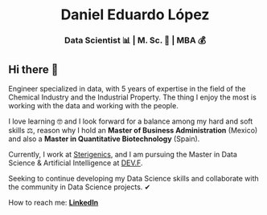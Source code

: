 <h1 align="center">Daniel Eduardo López</h1>

<h3 align="center"> Data Scientist 📊 | M. Sc. 🧬 | MBA 💰 </h3>

<h2> Hi there 👋 </h2>

<p><!--em--> Engineer specialized in data, with 5 years of expertise in the field of the Chemical Industry and the Industrial Property. The thing I enjoy the most is working with the data and working with the people. 
  
I love learning 🤓 and I look forward for a balance among my hard and soft skills ⚖, reason why I hold an <b>Master of Business Administration</b> (Mexico) and also a <b>Master in Quantitative Biotechnology</b> (Spain).
  
Currently, I work at <a href="https://es.sterigenics.com/">Sterigenics</a>, and I am pursuing the Master in Data Science & Artificial Intelligence at <a href="https://www.devf.la">DEV.F</a>.

Seeking to continue developing my Data Science skills and collaborate with the community in Data Science projects. ✔<!--/em--></p>

How to reach me:
**<a href="https://www.linkedin.com/in/daniel-eduardo-lopez">LinkedIn</a>**

<!--
**DanielEduardoLopez/DanielEduardoLopez** is a ✨ _special_ ✨ repository because its `README.md` (this file) appears on your GitHub profile.

Here are some ideas to get you started:

- 🔭 I’m currently working on ...
- 🌱 I’m currently learning ...
- 👯 I’m looking to collaborate on ...
- 🤔 I’m looking for help with ...
- 💬 Ask me about ...
- 📫 How to reach me: ...
- 😄 Pronouns: ...
- ⚡ Fun fact: ...
-->
